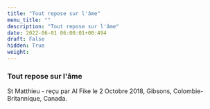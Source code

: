 ```yaml
---
title: "Tout repose sur l'âme"
menu_title: ""
description: "Tout repose sur l'âme"
date: 2022-06-01 06:00:01+00:494
draft: False
hidden: True
weight:
---
```

### Tout repose sur l'âme

St Matthieu - reçu par Al Fike le 2 Octobre 2018, Gibsons, Colombie-Britannique, Canada.



